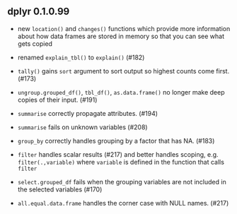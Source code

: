 dplyr 0.1.0.99
--------------

* new `location()` and `changes()` functions which provide more information
  about how data frames are stored in memory so that you can see what
  gets copied

* renamed `explain_tbl()` to `explain()` (#182)

* `tally()` gains `sort` argument to sort output so highest counts
  come first. (#173)

* `ungroup.grouped_df()`, `tbl_df()`, `as.data.frame()` no longer make deep
  copies of their input. (#191)

* `summarise` correctly propagate attributes. (#194)

* `summarise` fails on unknown variables (#208)

* `group_by` correctly handles grouping by a factor that has NA. (#183)

* `filter` handles scalar results (#217) and better handles scoping, e.g. 
  `filter(.,variable)` where `variable` is defined in the function that calls
  `filter`

* `select.grouped_df` fails when the grouping variables are not included
  in the selected variables (#170)
  
* `all.equal.data.frame` handles the corner case with NULL names. (#217)

